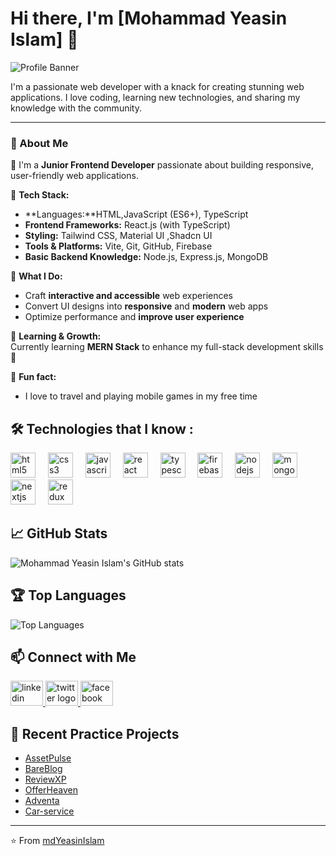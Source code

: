 # Hi there, I'm [Mohammad Yeasin Islam] 👋

![Profile Banner](https://user-images.githubusercontent.com/35267447/206916906-9bfb66d9-c419-44c2-908a-4885e610425f.gif)

I'm a passionate web developer with a knack for creating stunning web applications. I love coding, learning new technologies, and sharing my knowledge with the community.

---

### **🚀 About Me**  
👋 I'm a **Junior Frontend Developer** passionate about building responsive, user-friendly web applications.  

🔹 **Tech Stack:**  
- **Languages:**HTML,JavaScript (ES6+), TypeScript 
- **Frontend Frameworks:** React.js (with TypeScript)  
- **Styling:** Tailwind CSS, Material UI ,Shadcn UI 
- **Tools & Platforms:** Vite, Git, GitHub, Firebase  
- **Basic Backend Knowledge:** Node.js, Express.js, MongoDB  

🔹 **What I Do:**  
- Craft **interactive and accessible** web experiences  
- Convert UI designs into **responsive** and **modern** web apps  
- Optimize performance and **improve user experience**  

🔹 **Learning & Growth:**  
Currently learning **MERN Stack** to enhance my full-stack development skills 🚀  

🔹 **Fun fact:**  
- I love to travel and playing mobile games in my free time 
###

## 🛠️ Technologies that I know :
<div align="left">
  <img src="https://cdn.jsdelivr.net/gh/devicons/devicon/icons/html5/html5-original.svg" height="40" alt="html5 logo"  />
  <img width="12" />
  <img src="https://cdn.jsdelivr.net/gh/devicons/devicon/icons/css3/css3-original.svg" height="40" alt="css3 logo"  />
  <img width="12" />
  <img src="https://cdn.jsdelivr.net/gh/devicons/devicon/icons/javascript/javascript-original.svg" height="40" alt="javascript logo"  />
  <img width="12" />
  <img src="https://cdn.jsdelivr.net/gh/devicons/devicon/icons/react/react-original-wordmark.svg" height="40" alt="react logo"  />
  <img width="12" />
  <img src="https://cdn.jsdelivr.net/gh/devicons/devicon/icons/typescript/typescript-original.svg" height="40" alt="typescript logo"  />
  <img width="12" />
  <img src="https://cdn.jsdelivr.net/gh/devicons/devicon/icons/firebase/firebase-plain.svg" height="40" alt="firebase logo"  />
  <img width="12" />
  <img src="https://cdn.jsdelivr.net/gh/devicons/devicon/icons/nodejs/nodejs-original.svg" height="40" alt="nodejs logo"  />
  <img width="12" />
  <img src="https://cdn.jsdelivr.net/gh/devicons/devicon/icons/mongodb/mongodb-original.svg" height="40" alt="mongodb logo"  />
  <img width="12" />
  <!-- Next.js -->
  <img src="https://cdn.jsdelivr.net/gh/devicons/devicon/icons/nextjs/nextjs-original.svg" height="40" alt="nextjs logo" />
  <img width="12" />
  <!-- Redux -->
  <img src="https://cdn.jsdelivr.net/gh/devicons/devicon/icons/redux/redux-original.svg" height="40" alt="redux logo" />
</div>


###

## 📈 GitHub Stats
![Mohammad Yeasin Islam's GitHub stats](https://github-readme-stats.vercel.app/api?username=mdYeasinIslam&show_icons=true&theme=radical)

## 🏆 Top Languages
![Top Languages](https://github-readme-stats.vercel.app/api/top-langs/?username=mdYeasinIslam&layout=compact&theme=radical)

## 📫 Connect with Me
<div align="left">
  <a href="https://www.linkedin.com/in/md-yeasin-islam-1b17b3293/" target="_blank">
    <img src="https://raw.githubusercontent.com/maurodesouza/profile-readme-generator/master/src/assets/icons/social/linkedin/default.svg" width="52" height="40" alt="linkedin logo"  />
  </a>
  <a href="https://x.com/hyeasinislam" target="_blank">
    <img src="https://raw.githubusercontent.com/maurodesouza/profile-readme-generator/master/src/assets/icons/social/twitter/default.svg" width="52" height="40" alt="twitter logo"  />
  </a>
  <a href="https://www.facebook.com/profile.php?id=100011183114419" target="_blank">
    <img src="https://raw.githubusercontent.com/maurodesouza/profile-readme-generator/master/src/assets/icons/social/facebook/default.svg" width="52" height="40" alt="facebook logo"  />
  </a>
</div>

###
<!-- [![Portfolio](https://img.shields.io/badge/-Portfolio-000000?style=flat&logo=firefox&logoColor=white)](https://yourportfolio.com) -->

## 📝 Recent Practice Projects
- [AssetPulse](https://asset-pulse-system.netlify.app/)
- [BareBlog](https://a11-bareblog.web.app)
- [ReviewXP](https://unrivaled-sunflower-a3c76c.netlify.app/)
- [OfferHeaven](https://practice-firebase-58.web.app/category/1)
- [Adventa](https://655b09c18ad8c550c822db8b--aquamarine-mochi-76b629.netlify.app/home)
- [Car-service](https://practice-firebase-58-41d5d.web.app/home)

---

⭐️ From [mdYeasinIslam](https://github.com/mdYeasinIslam)
